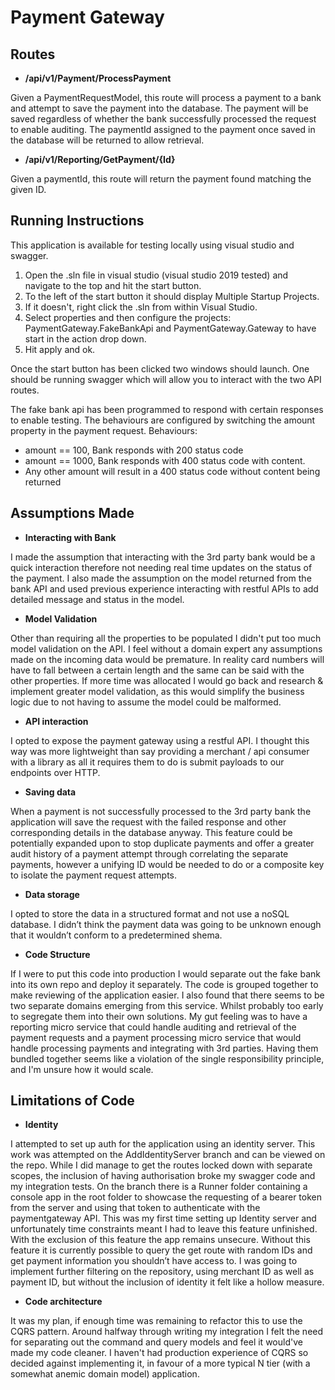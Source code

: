 # Payment Gateway

## Routes

- **/api/v1/Payment/ProcessPayment**

Given a PaymentRequestModel, this route will process a payment to a bank and attempt to save the payment into the database. The payment will be saved regardless of whether the bank successfully processed the request to enable auditing. The paymentId assigned to the payment once saved in the database will be returned to allow retrieval.


- **/api/v1/Reporting/GetPayment/{Id}**

Given a paymentId, this route will return the payment found matching the given ID.

## Running Instructions
This application is available for testing locally using visual studio and swagger. 
  1. Open the .sln file in visual studio (visual studio 2019 tested) and navigate to the top and hit the start button. 
  2. To the left of the start button it should display Multiple Startup Projects. 
  3. If it doesn't, right click the .sln from within Visual Studio. 
  4. Select properties and then configure the projects: PaymentGateway.FakeBankApi and PaymentGateway.Gateway to have start in the action drop down. 
  5. Hit apply and ok.

Once the start button has been clicked two windows should launch. One should be running swagger which will allow you to interact with the two API routes.

The fake bank api has been programmed to respond with certain responses to enable testing. The behaviours are configured by switching the amount property in the payment request.
Behaviours:
- amount == 100, Bank responds with 200 status code
- amount == 1000, Bank responds with 400 status code with content.
- Any other amount will result in a 400 status code without content being returned

## Assumptions Made

- **Interacting with Bank**

I made the assumption that interacting with the 3rd party bank would be a quick interaction therefore not needing real time updates on the status of the payment. I also made the assumption on the model returned from the bank API and used previous experience interacting with restful APIs to add detailed message and status in the model.

- **Model Validation**

Other than requiring all the properties to be populated I didn't put too much model validation on the API. I feel without a domain expert any assumptions made on the incoming data would be premature. In reality card numbers will have to fall between a certain length and the same can be said with the other properties. If more time was allocated I would go back and research & implement greater model validation, as this would simplify the business logic due to not having to assume the model could be malformed.

- **API interaction**

I opted to expose the payment gateway using a restful API. I thought this way was more lightweight than say providing a merchant / api consumer with a library as all it requires them to do is submit payloads to our endpoints over HTTP. 

- **Saving data**

When a payment is not successfully processed to the 3rd party bank the application will save the request with the failed response and other corresponding details in the database anyway. This feature could be potentially expanded upon to stop duplicate payments and offer a greater audit history of a payment attempt through correlating the separate payments, however a unifying ID would be needed to do or a composite key to isolate the payment request attempts.

- **Data storage**

I opted to store the data in a structured format and not use a noSQL database. I didn’t think the payment data was going to be unknown enough that it wouldn’t conform to a predetermined shema.

- **Code Structure**

If I were to put this code into production I would separate out the fake bank into its own repo and deploy it separately. The code is grouped together to make reviewing of the application easier. I also found that there seems to be two separate domains emerging from this service. Whilst probably too early to segregate them into their own solutions. My gut feeling was to have a reporting micro service that could handle auditing and retrieval of the payment requests and a payment processing micro service that would handle processing payments and integrating with 3rd parties. Having them bundled together seems like a violation of the single responsibility principle, and I'm unsure how it would scale.

## Limitations of Code

- **Identity**

I attempted to set up auth for the application using an identity server. This work was attempted on the AddIdentityServer branch and can be viewed on the repo. While I did manage to get the routes locked down with separate scopes, the inclusion of having authorisation broke my swagger code and my integration tests. On the branch there is a Runner folder containing a console app in the root folder to showcase the requesting of a bearer token from the server and using that token to authenticate with the paymentgateway API. This was my first time setting up Identity server and unfortunately time constraints meant I had to leave this feature unfinished. With the exclusion of this feature the app remains unsecure. Without this feature it is currently possible to query the get route with random IDs and get payment information you shouldn’t have access to. I was going to implement further filtering on the repository, using merchant ID as well as payment ID, but without the inclusion of identity it felt like a hollow measure.

- **Code architecture**

It was my plan, if enough time was remaining to refactor this to use the CQRS pattern. Around halfway through writing my integration I felt the need for separating out the command and query models and feel it would've made my code cleaner. I haven't had production experience of CQRS so decided against implementing it, in favour of a more typical N tier (with a somewhat anemic domain model) application.



